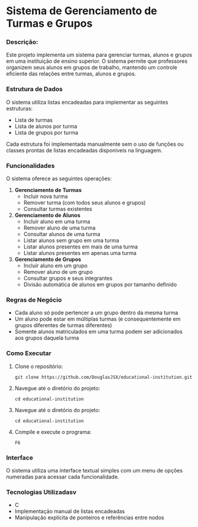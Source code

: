 # Sistema de Gerenciamento de Turmas e Grupos

### Descrição:
Este projeto implementa um sistema para gerenciar turmas, alunos e grupos em uma instituição de ensino superior. O sistema permite que professores organizem seus alunos em grupos de trabalho, mantendo um controle eficiente das relações entre turmas, alunos e grupos.

### Estrutura de Dados
O sistema utiliza listas encadeadas para implementar as seguintes estruturas:

<ul>
  <li>Lista de turmas</li>
  <li>Lista de alunos por turma</li>
  <li>Lista de grupos por turma</li>
</ul>

Cada estrutura foi implementada manualmente sem o uso de funções ou classes prontas de listas encadeadas disponíveis na linguagem.

### Funcionalidades
O sistema oferece as seguintes operações:

<ol>
    <li>
      <strong>Gerenciamento de Turmas</strong>
    <ul>
      <li>Incluir nova turma</li>
      <li>Remover turma (com todos seus alunos e grupos)</li>
      <li>Consultar turmas existentes</li>
    </ul>
    </li>
    <li>
    <strong>Gerenciamento de Alunos</strong>
    <ul>
    <li>Incluir aluno em uma turma</li>
    <li>Remover aluno de uma turma</li>
    <li>Consultar alunos de uma turma</li>
    <li>Listar alunos sem grupo em uma turma</li>
    <li>Listar alunos presentes em mais de uma turma</li>
    <li>Listar alunos presentes em apenas uma turma</li>
  </ul>
  </li>
    <li>
    <strong>Gerenciamento de Grupos</strong>
    <ul>
    <li>Incluir aluno em um grupo</li>
    <li>Remover aluno de um grupo</li>
    <li>Consultar grupos e seus integrantes</li>
    <li>Divisão automática de alunos em grupos por tamanho definido</li>
  </ul>
  </li>
</ol>

### Regras de Negócio

<ul>
  <li>
    Cada aluno só pode pertencer a um grupo dentro da mesma turma
  </li>
  <li>
    Um aluno pode estar em múltiplas turmas (e consequentemente em grupos diferentes de turmas diferentes)
  </li>
  <li>
    Somente alunos matriculados em uma turma podem ser adicionados aos grupos daquela turma
  </li>
</ul>

### Como Executar

<ol>
  <li>Clone o repositório:<br />
    
    git clone https://github.com/DouglasJSX/educational-institution.git
    
  </li>
  <li>Navegue até o diretório do projeto:<br />
    
    cd educational-institution
    
  </li>
  <li>Navegue até o diretório do projeto:<br />
    
    cd educational-institution
    
  </li>
  <li>Compile e execute o programa:<br />
    
    F6
    
  </li>
</ol>

### Interface
O sistema utiliza uma interface textual simples com um menu de opções numeradas para acessar cada funcionalidade.

### Tecnologias Utilizadasv

<ul>
  <li>
    C
  </li>
  <li>
    Implementação manual de listas encadeadas
  </li>
  <li>
    Manipulação explícita de ponteiros e referências entre nodos
  </li>
</ul>
